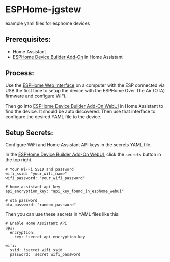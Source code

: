 # ESPHome-jgstew
example yaml files for esphome devices

## Prerequisites:
- Home Assistant
- [ESPHome Device Builder Add-On](https://my.home-assistant.io/redirect/supervisor_addon/?addon=5c53de3b_esphome&repository_url=https%3A%2F%2Fgithub.com%2Fesphome%2Fhome-assistant-addon) in Home Assistant

## Process:

Use the [ESPHome Web Interface](https://web.esphome.io/?dashboard_wizard) on a computer with the ESP connected via USB the first time to setup the device with the ESPHome Over The Air (OTA) firmware and configure WiFi.

Then go into [ESPHome Device Builder Add-On WebUI](http://homeassistant.local:8123/hassio/ingress/5c53de3b_esphome) in Home Assistant to find the device. It should be auto discovered. Then use that interface to configure the desired YAML file to the device.

## Setup Secrets:

Configure WiFi and Home Assistant API keys in the secrets YAML file.

In the [ESPHome Device Builder Add-On WebUI](http://homeassistant.local:8123/hassio/ingress/5c53de3b_esphome), click the `secrets` button in the top right.

```
# Your Wi-Fi SSID and password
wifi_ssid: "your_wifi_name"
wifi_password: "your_wifi_password"

# home_assistant api key
api_encryption_key: "api_key_found_in_esphome_webui"

# ota password
ota_password: "random_password"
```

Then you can use these secrets in YAML files like this:

```
# Enable Home Assistant API
api:
  encryption:
    key: !secret api_encryption_key

wifi:
  ssid: !secret wifi_ssid
  password: !secret wifi_password
```
